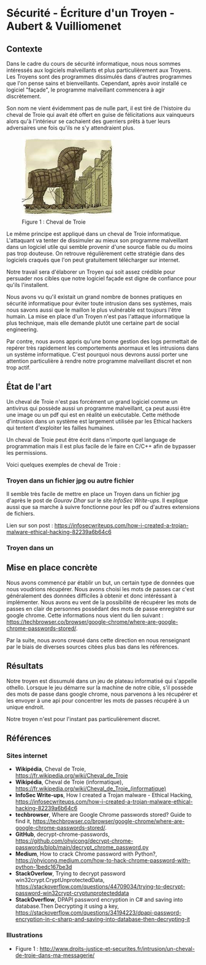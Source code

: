 # Sécurité - Écriture d'un Troyen - Aubert & Vuilliomenet

## Contexte

Dans le cadre du cours de sécurité informatique, nous nous sommes intéressés aux logiciels malveillants et plus particulièrement aux Troyens. Les Troyens sont des programmes dissimulés dans d'autres programmes que l'on pense sains et bienveillants. Cependant, après avoir installé ce logiciel "façade", le programme malveillant commencera à agir discrètement.

Son nom ne vient évidemment pas de nulle part, il est tiré de l'histoire du cheval de Troie qui avait été offert en guise de félicitations aux vainqueurs alors qu'à l'intérieur se cachaient des guerriers prêts à tuer leurs adversaires une fois qu'ils ne s'y attendraient plus.

<figure>
    <img src="trojan_horse.jpg"/>
    <figcaption>Figure 1 : Cheval de Troie</figcaption>
</figure>

Le même principe est appliqué dans un cheval de Troie informatique. L'attaquant va tenter de dissimuler au mieux son programme malveillant dans un logiciel utile qui semble provenir d'une source fiable ou du moins pas trop douteuse. On retrouve régulièrement cette stratégie dans des logiciels craqués que l'on peut gratuitement télécharger sur internet.

Notre travail sera d'élaborer un Troyen qui soit assez crédible pour persuader nos cibles que notre logiciel façade est digne de confiance pour qu'ils l'installent.

Nous avons vu qu'il existait un grand nombre de bonnes pratiques en sécurité informatique pour éviter toute intrusion dans ses systèmes, mais nous savons aussi que le maillon le plus vulnérable est toujours l'être humain. La mise en place d'un Troyen n'est pas l'attaque informatique la plus technique, mais elle demande plutôt une certaine part de social engineering.

Par contre, nous avons appris qu'une bonne gestion des logs permettait de repérer très rapidement les comportements anormaux et les intrusions dans un système informatique. C'est pourquoi nous devrons aussi porter une attention particulière à rendre notre programme malveillant discret et non trop actif.

## État de l'art

Un cheval de Troie n'est pas forcément un grand logiciel comme un antivirus qui possède aussi un programme malveillant, ça peut aussi être une image ou un pdf qui est en réalité un exécutable.
Cette méthode d'intrusion dans un système est largement utilisée par les Ethical hackers qui tentent d'exploiter les failles humaines.

Un cheval de Troie peut être écrit dans n'importe quel language de programmation mais il est plus facile de le faire en C/C++ afin de bypasser les permissions.

Voici quelques exemples de cheval de Troie :

### Troyen dans un fichier jpg ou autre fichier

Il semble très facile de mettre en place un Troyen dans un fichier jpg d'après le post de *Gourav Dhar* sur le site *InfoSec Write-ups*. Il explique aussi que sa marche à suivre fonctionne pour les pdf ou d'autres extensions de fichiers.

Lien sur son post : https://infosecwriteups.com/how-i-created-a-trojan-malware-ethical-hacking-82239a6b64c6

### Troyen dans un 

## Mise en place concrète

Nous avons commencé par établir un but, un certain type de données que nous voudrions récupérer. Nous avons choisi les mots de passes car c'est généralement des données difficiles à obtenir et donc intéréssant à implémenter. Nous avons eu vent de la possibilité de récupérer les mots de passes en clair de personnes possédant des mots de passe enregistré sur google chrome. Cette informations nous vient du lien suivant : https://techbrowser.co/browser/google-chrome/where-are-google-chrome-passwords-stored/.

Par la suite, nous avons creusé dans cette direction en nous renseignant par le biais de diverses sources citées plus bas dans les références.

## Résultats

Notre troyen est dissumulé dans un jeu de plateau informatisé qui s'appelle othello. Lorsque le jeu démarre sur la machine de notre cible, s'il possède des mots de passe dans google chrome, nous parvenons à les récupérer et les envoyer à une api pour concentrer les mots de passes récupéré à un unique endroit. 

Notre troyen n'est pour l'instant pas particulièrement discret. 

## Références

### Sites internet

 - **Wikipédia**, Cheval de Troie, https://fr.wikipedia.org/wiki/Cheval_de_Troie
 - **Wikipédia**, Cheval de Troie (informatique), https://fr.wikipedia.org/wiki/Cheval_de_Troie_(informatique)
 - **InfoSec Write-ups**, How I created a Trojan malware - Ethical Hacking, https://infosecwriteups.com/how-i-created-a-trojan-malware-ethical-hacking-82239a6b64c6
 - **techbrowser**, Where are Google Chrome passwords stored? Guide to find it, https://techbrowser.co/browser/google-chrome/where-are-google-chrome-passwords-stored/.
 - **GitHub**, decrypt-chrome-passwords, https://github.com/ohyicong/decrypt-chrome-passwords/blob/main/decrypt_chrome_password.py
 - **Medium**, How to crack Chrome password with Python?, https://ohyicong.medium.com/how-to-hack-chrome-password-with-python-1bedc167be3d
 - **StackOverlow**, Trying to decrypt password win32crypt.CryptUnprotectedData, https://stackoverflow.com/questions/44709034/trying-to-decrypt-password-win32crypt-cryptunprotecteddata
 - **StackOverflow**, DPAPI password encryption in C# and saving into database.Then Decrypting it using a key, https://stackoverflow.com/questions/34194223/dpapi-password-encryption-in-c-sharp-and-saving-into-database-then-decrypting-it

### Illustrations

 - Figure 1 : http://www.droits-justice-et-securites.fr/intrusion/un-cheval-de-troie-dans-ma-messagerie/

